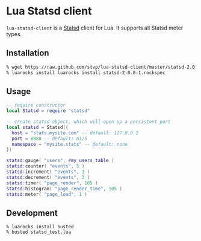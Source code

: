 Lua Statsd client
=================

`lua-statsd-client` is a [Statsd](https://github.com/etsy/statsd) client for
Lua. It supports all Statsd meter types.

Installation
------------

```sh
% wget https://raw.github.com/stvp/lua-statsd-client/master/statsd-2.0.0-1.rockspec
% luarocks install luarocks install statsd-2.0.0-1.rockspec
```

Usage
-----

```lua
-- require constructor
local Statsd = require "statsd"

-- create statsd object, which will open up a persistent port
local statsd = Statsd({
  host = "stats.mysite.com" -- default: 127.0.0.1
  port = 8888 -- default: 8125
  namespace = "mysite.stats" -- default: none
})

statsd:gauge( "users", #my_users_table )
statsd:counter( "events", 5 )
statsd:increment( "events", 1 )
statsd:decrement( "events", 3 )
statsd:timer( "page_render", 105 )
statsd:histogram( "page_render_time", 105 )
statsd:meter( "page_load", 1 )
```

Development
-----------

```
% luarocks install busted
% busted statsd_test.lua
```

